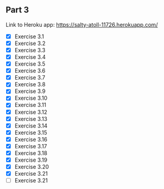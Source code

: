 ## Part 3
Link to Heroku app: https://salty-atoll-11726.herokuapp.com/

- [x] Exercise 3.1
- [x] Exercise 3.2
- [x] Exercise 3.3
- [x] Exercise 3.4
- [x] Exercise 3.5
- [x] Exercise 3.6
- [x] Exercise 3.7
- [x] Exercise 3.8
- [x] Exercise 3.9
- [x] Exercise 3.10
- [x] Exercise 3.11
- [x] Exercise 3.12
- [x] Exercise 3.13
- [x] Exercise 3.14
- [x] Exercise 3.15
- [x] Exercise 3.16
- [x] Exercise 3.17
- [x] Exercise 3.18
- [x] Exercise 3.19
- [x] Exercise 3.20
- [x] Exercise 3.21
- [ ] Exercise 3.21